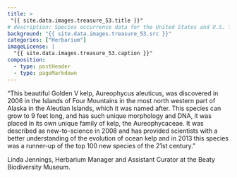 ```yaml
---
title: >
 "{{ site.data.images.treasure_53.title }}"
# description: Species occurrence data for the United States and U.S. Territories.
background: "{{ site.data.images.treasure_53.src }}"
categories: ["Herbarium"]
imageLicense: |
  "{{ site.data.images.treasure_53.caption }}"
composition:
  - type: postHeader
  - type: pageMarkdown
---
```


“This beautiful Golden V kelp, Aureophycus aleuticus, was discovered in 2006 in the Islands of Four Mountains in the most north western part of Alaska in the Aleutian Islands, which it was named after. This species can grow to 9 feet long, and has such unique morphology and DNA, it was placed in its own unique family of kelp, the Aureophycaceae. It was described as new-to-science in 2008 and has provided scientists with a better understanding of the evolution of ocean kelp and in 2013 this species was a runner-up of the top 100 new species of the 21st century.”

Linda Jennings, Herbarium Manager and Assistant Curator at the Beaty Biodiversity Museum.